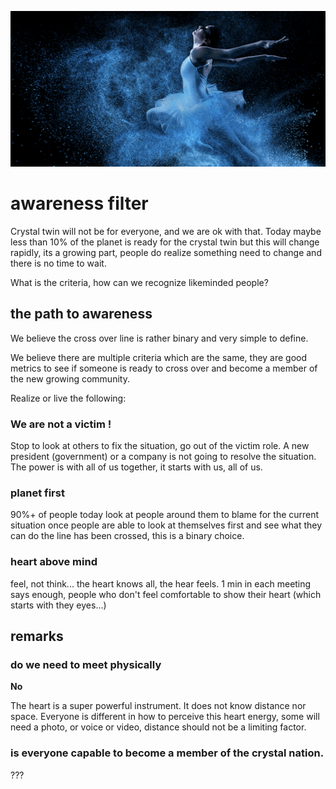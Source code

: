 ![](img/dance.png)

# awareness filter

Crystal twin will not be for everyone, and we are ok with that. Today maybe less than 10% of the planet is ready for the crystal twin but this will change rapidly, its a growing part, people do realize something need to change and there is no time to wait.

What is the criteria, how can we recognize likeminded people?

## the path to awareness

We believe the cross over line is rather binary and very simple to define.

We believe there are multiple criteria which are the same, they are good metrics to see if someone is ready to cross over and become a member of the new growing community.

Realize or live the following:

### We are not a victim !

Stop to look at others to fix the situation, go out of the victim role.
A new president (government) or a company is not going to resolve the situation.
The power is with all of us together, it starts with us, all of us.

### planet first

90%+ of people today look at people around them to blame for the current situation once people are able to look at themselves first and see what they can do the line has been crossed, this is a binary choice. 

###  heart above mind

feel, not think...
the heart knows all, the hear feels.
1 min in each meeting says enough, people who don't feel comfortable to show their heart (which starts with they eyes...)

## remarks

### do we need to meet physically

**No**

The heart is a super powerful instrument. It does not know distance nor space.
Everyone is different in how to perceive this heart energy, some will need a photo, or voice or video, distance should not be a limiting factor.

### is everyone capable to become a member of the crystal nation.

??? 

